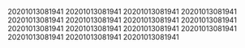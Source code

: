 20201013081941
20201013081941
20201013081941
20201013081941
20201013081941
20201013081941
20201013081941
20201013081941
20201013081941
20201013081941
20201013081941
20201013081941
20201013081941
20201013081941
20201013081941
